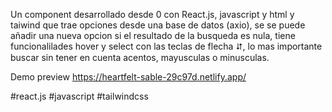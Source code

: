 Un component desarrollado desde 0 con React.js, javascript y html y taiwind que trae opciones desde una base de datos (axio), se se puede añadir una nueva opcion si el resultado de la busqueda es nula, tiene funcionalilades hover y select con las teclas de flecha ⮃, lo mas importante buscar sin tener en cuenta acentos, mayusculas o minusculas.

Demo preview
https://heartfelt-sable-29c97d.netlify.app/

#react.js
#javascript
#tailwindcss

